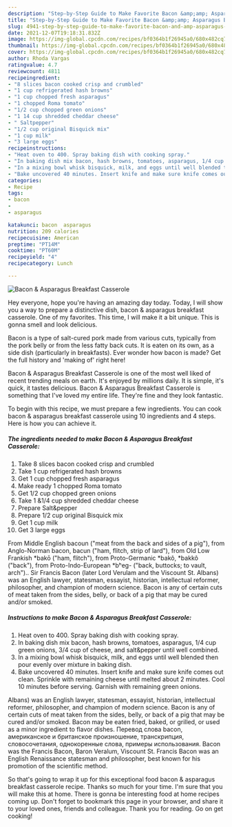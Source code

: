 ```yaml
---
description: "Step-by-Step Guide to Make Favorite Bacon &amp;amp; Asparagus Breakfast Casserole"
title: "Step-by-Step Guide to Make Favorite Bacon &amp;amp; Asparagus Breakfast Casserole"
slug: 4941-step-by-step-guide-to-make-favorite-bacon-and-amp-asparagus-breakfast-casserole
date: 2021-12-07T19:18:31.832Z
image: https://img-global.cpcdn.com/recipes/bf0364b1f26945a0/680x482cq70/bacon-asparagus-breakfast-casserole-recipe-main-photo.jpg
thumbnail: https://img-global.cpcdn.com/recipes/bf0364b1f26945a0/680x482cq70/bacon-asparagus-breakfast-casserole-recipe-main-photo.jpg
cover: https://img-global.cpcdn.com/recipes/bf0364b1f26945a0/680x482cq70/bacon-asparagus-breakfast-casserole-recipe-main-photo.jpg
author: Rhoda Vargas
ratingvalue: 4.7
reviewcount: 4811
recipeingredient:
- "8 slices bacon cooked crisp and crumbled"
- "1 cup refrigerated hash browns"
- "1 cup chopped fresh asparagus"
- "1 chopped Roma tomato"
- "1/2 cup chopped green onions"
- "1 14 cup shredded cheddar cheese"
- " Saltpepper"
- "1/2 cup original Bisquick mix"
- "1 cup milk"
- "3 large eggs"
recipeinstructions:
- "Heat oven to 400. Spray baking dish with cooking spray."
- "In baking dish mix bacon, hash browns, tomatoes, asparagus, 1/4 cup green onions, 3/4 cup of cheese, and salt&amp;pepper until well combined."
- "In a mixing bowl whisk bisquick, milk, and eggs until well blended then pour evenly over mixture in baking dish."
- "Bake uncovered 40 minutes. Insert knife and make sure knife comes out clean. Sprinkle with remaining cheese until melted about 2 minutes. Cool 10 minutes before serving. Garnish with remaining green onions."
categories:
- Recipe
tags:
- bacon
- 
- asparagus

katakunci: bacon  asparagus 
nutrition: 209 calories
recipecuisine: American
preptime: "PT14M"
cooktime: "PT60M"
recipeyield: "4"
recipecategory: Lunch

---
```



![Bacon &amp; Asparagus Breakfast Casserole](https://img-global.cpcdn.com/recipes/bf0364b1f26945a0/680x482cq70/bacon-asparagus-breakfast-casserole-recipe-main-photo.jpg)

Hey everyone, hope you're having an amazing day today. Today, I will show you a way to prepare a distinctive dish, bacon &amp; asparagus breakfast casserole. One of my favorites. This time, I will make it a bit unique. This is gonna smell and look delicious.

Bacon is a type of salt-cured pork made from various cuts, typically from the pork belly or from the less fatty back cuts. It is eaten on its own, as a side dish (particularly in breakfasts). Ever wonder how bacon is made? Get the full history and &#39;making of&#39; right here!

Bacon &amp; Asparagus Breakfast Casserole is one of the most well liked of recent trending meals on earth. It's enjoyed by millions daily. It is simple, it's quick, it tastes delicious. Bacon &amp; Asparagus Breakfast Casserole is something that I've loved my entire life. They're fine and they look fantastic.


To begin with this recipe, we must prepare a few ingredients. You can cook bacon &amp; asparagus breakfast casserole using 10 ingredients and 4 steps. Here is how you can achieve it.

<!--inarticleads1-->

##### The ingredients needed to make Bacon &amp; Asparagus Breakfast Casserole:

1. Take 8 slices bacon cooked crisp and crumbled
1. Take 1 cup refrigerated hash browns
1. Get 1 cup chopped fresh asparagus
1. Make ready 1 chopped Roma tomato
1. Get 1/2 cup chopped green onions
1. Take 1 &amp;1/4 cup shredded cheddar cheese
1. Prepare  Salt&amp;pepper
1. Prepare 1/2 cup original Bisquick mix
1. Get 1 cup milk
1. Get 3 large eggs


From Middle English bacoun (&#34;meat from the back and sides of a pig&#34;), from Anglo-Norman bacon, bacun (&#34;ham, flitch, strip of lard&#34;), from Old Low Frankish *bakō (&#34;ham, flitch&#34;), from Proto-Germanic *bakô, *bakkô (&#34;back&#34;), from Proto-Indo-European *bʰeg- (&#34;back, buttocks; to vault, arch&#34;).. Sir Francis Bacon (later Lord Verulam and the Viscount St. Albans) was an English lawyer, statesman, essayist, historian, intellectual reformer, philosopher, and champion of modern science. Bacon is any of certain cuts of meat taken from the sides, belly, or back of a pig that may be cured and/or smoked. 

<!--inarticleads2-->

##### Instructions to make Bacon &amp; Asparagus Breakfast Casserole:

1. Heat oven to 400. Spray baking dish with cooking spray.
1. In baking dish mix bacon, hash browns, tomatoes, asparagus, 1/4 cup green onions, 3/4 cup of cheese, and salt&amp;pepper until well combined.
1. In a mixing bowl whisk bisquick, milk, and eggs until well blended then pour evenly over mixture in baking dish.
1. Bake uncovered 40 minutes. Insert knife and make sure knife comes out clean. Sprinkle with remaining cheese until melted about 2 minutes. Cool 10 minutes before serving. Garnish with remaining green onions.


Albans) was an English lawyer, statesman, essayist, historian, intellectual reformer, philosopher, and champion of modern science. Bacon is any of certain cuts of meat taken from the sides, belly, or back of a pig that may be cured and/or smoked. Bacon may be eaten fried, baked, or grilled, or used as a minor ingredient to flavor dishes. Перевод слова bacon, американское и британское произношение, транскрипция, словосочетания, однокоренные слова, примеры использования. Bacon was the Francis Bacon, Baron Veralum, Viscount St. Francis Bacon was an English Renaissance statesman and philosopher, best known for his promotion of the scientific method. 

So that's going to wrap it up for this exceptional food bacon &amp; asparagus breakfast casserole recipe. Thanks so much for your time. I'm sure that you will make this at home. There is gonna be interesting food at home recipes coming up. Don't forget to bookmark this page in your browser, and share it to your loved ones, friends and colleague. Thank you for reading. Go on get cooking!
